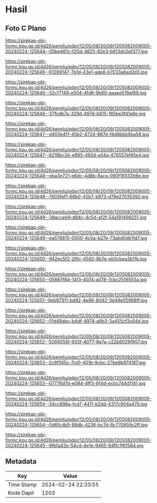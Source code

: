# Hasil

## Foto C Plano

https://sirekap-obj-formc.kpu.go.id/4d26/pemilu/pdpr/12/05/08/20/09/1205082009005-20240224-125644--05be461c-f20d-4625-82e3-b813dc0af377.jpg

https://sirekap-obj-formc.kpu.go.id/4d26/pemilu/pdpr/12/05/08/20/09/1205082009005-20240224-125645--61289147-7b1d-43e1-ade8-b7033a6ad2d3.jpg

https://sirekap-obj-formc.kpu.go.id/4d26/pemilu/pdpr/12/05/08/20/09/1205082009005-20240224-125646--52cf7149-e504-4fd8-9b60-aeaee519af89.jpg

https://sirekap-obj-formc.kpu.go.id/4d26/pemilu/pdpr/12/05/08/20/09/1205082009005-20240224-125646--37fcdb7a-329d-497d-b815-185be3fd1a6e.jpg

https://sirekap-obj-formc.kpu.go.id/4d26/pemilu/pdpr/12/05/08/20/09/1205082009005-20240224-125647--d403e411-45b2-4724-887d-f4d9bbb9ba56.jpg

https://sirekap-obj-formc.kpu.go.id/4d26/pemilu/pdpr/12/05/08/20/09/1205082009005-20240224-125647--8219bc34-e895-492d-a54a-476557ef45e4.jpg

https://sirekap-obj-formc.kpu.go.id/4d26/pemilu/pdpr/12/05/08/20/09/1205082009005-20240224-125648--eba3e721-e6dc-4d8b-8aca-090f19332b6e.jpg

https://sirekap-obj-formc.kpu.go.id/4d26/pemilu/pdpr/12/05/08/20/09/1205082009005-20240224-125648--7603fef1-68b0-42b7-b973-d78e27035392.jpg

https://sirekap-obj-formc.kpu.go.id/4d26/pemilu/pdpr/12/05/08/20/09/1205082009005-20240224-125649--38acceb9-d84c-4c5d-af2f-54a191498251.jpg

https://sirekap-obj-formc.kpu.go.id/4d26/pemilu/pdpr/12/05/08/20/09/1205082009005-20240224-125649--ea576815-0000-4c0a-b27e-73abd0db1fd7.jpg

https://sirekap-obj-formc.kpu.go.id/4d26/pemilu/pdpr/12/05/08/20/09/1205082009005-20240224-125650--942ec5f2-26fc-4592-8b7e-eb0cbea3b11b.jpg

https://sirekap-obj-formc.kpu.go.id/4d26/pemilu/pdpr/12/05/08/20/09/1205082009005-20240224-125650--05887f84-14f3-4074-a078-7cbc2519553a.jpg

https://sirekap-obj-formc.kpu.go.id/4d26/pemilu/pdpr/12/05/08/20/09/1205082009005-20240224-125651--9eb67311-bd92-4e96-8042-3d49e05968ff.jpg

https://sirekap-obj-formc.kpu.go.id/4d26/pemilu/pdpr/12/05/08/20/09/1205082009005-20240224-125652--01d49abc-b4df-4974-a8b3-3a455cf3c64d.jpg

https://sirekap-obj-formc.kpu.go.id/4d26/pemilu/pdpr/12/05/08/20/09/1205082009005-20240224-125652--5269055f-933f-4077-8e7a-c22b6029f907.jpg

https://sirekap-obj-formc.kpu.go.id/4d26/pemilu/pdpr/12/05/08/20/09/1205082009005-20240224-125653--2c8f565c-7cd1-401b-9cbc-27be8b974187.jpg

https://sirekap-obj-formc.kpu.go.id/4d26/pemilu/pdpr/12/05/08/20/09/1205082009005-20240224-125653--07776d7d-e084-4ff3-914d-ecbc744d1141.jpg

https://sirekap-obj-formc.kpu.go.id/4d26/pemilu/pdpr/12/05/08/20/09/1205082009005-20240224-125654--24cc896a-fcd7-4411-b2dd-4317c904a479.jpg

https://sirekap-obj-formc.kpu.go.id/4d26/pemilu/pdpr/12/05/08/20/09/1205082009005-20240224-125654--0d6fcdb9-88db-4236-bc7d-8c770859c2ff.jpg

https://sirekap-obj-formc.kpu.go.id/4d26/pemilu/pdpr/12/05/08/20/09/1205082009005-20240224-125645--9fbfa42e-54cd-4e1e-9465-84ffc1f61584.jpg


## Metadata

| Key        | Value               |
| ---------- | ------------------- |
| Time Stamp | 2024-02-24 22:33:55 |
| Kode Dapil | 1203                |



